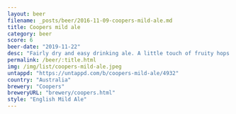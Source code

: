```yaml
---
layout: beer
filename: _posts/beer/2016-11-09-coopers-mild-ale.md
title: Coopers mild ale
category: beer
score: 6
beer-date: "2019-11-22"
desc: "Fairly dry and easy drinking ale. A little touch of fruity hops but not enough to make it interesting"
permalink: /beer/:title.html
img: /img/list/coopers-mild-ale.jpeg
untappd: "https://untappd.com/b/coopers-mild-ale/4932"
country: "Australia"
brewery: "Coopers"
breweryURL: "brewery/coopers.html"
style: "English Mild Ale"
---
```

